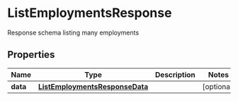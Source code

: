 

# ListEmploymentsResponse

Response schema listing many employments

## Properties

| Name | Type | Description | Notes |
|------------ | ------------- | ------------- | -------------|
|**data** | [**ListEmploymentsResponseData**](ListEmploymentsResponseData.md) |  |  [optional] |




